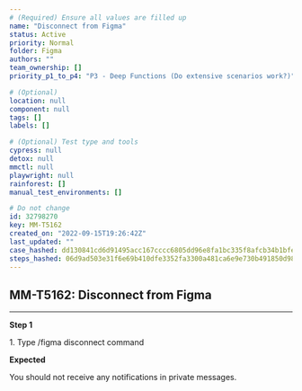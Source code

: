 ```yaml
---
# (Required) Ensure all values are filled up
name: "Disconnect from Figma"
status: Active
priority: Normal
folder: Figma
authors: ""
team_ownership: []
priority_p1_to_p4: "P3 - Deep Functions (Do extensive scenarios work?)"

# (Optional)
location: null
component: null
tags: []
labels: []

# (Optional) Test type and tools
cypress: null
detox: null
mmctl: null
playwright: null
rainforest: []
manual_test_environments: []

# Do not change
id: 32798270
key: MM-T5162
created_on: "2022-09-15T19:26:42Z"
last_updated: ""
case_hashed: dd130841cd6d91495acc167cccc6805dd96e8fa1bc335f8afcb34b1bfe8fddc62cda4dd3bbf173bd67f6fcc2316c6646
steps_hashed: 06d9ad503e31f6e69b410dfe3352fa3300a481ca6e9e730b491850d985bdefe8b48597d730bce8ed9a2e729531a0b6aa
---
```


<!-- (Auto-generated) Based on frontmatter's "key" and "name" -->

## MM-T5162: Disconnect from Figma

---

**Step 1**

1\. Type /figma disconnect command

**Expected**

You should not receive any notifications in private messages.

